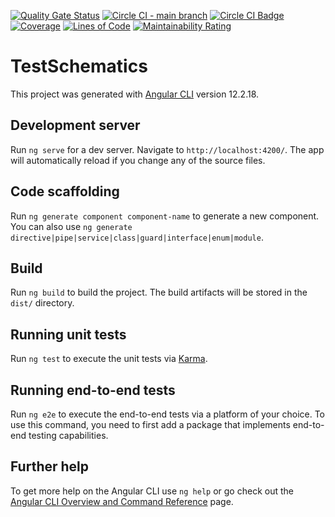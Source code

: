 [![Quality Gate Status](https://sonarcloud.io/api/project_badges/measure?project=itsvick_test-schematics&metric=alert_status)](https://sonarcloud.io/summary/new_code?id=itsvick_test-schematics)
[![Circle CI - main branch](https://circleci.com/gh/itsvick/test-schematics/tree/main.svg?style=svg)](https://circleci.com/gh/itsvick/test-schematics/tree/main.svg?style=svg)
[![Circle CI Badge](https://circleci.com/gh/itsvick/test-schematics.svg?style=shield)]((https://circleci.com/gh/itsvick/test-schematics.svg?style=shield))
[![Coverage](https://sonarcloud.io/api/project_badges/measure?project=itsvick_test-schematics&metric=coverage)](https://sonarcloud.io/summary/new_code?id=itsvick_test-schematics)
[![Lines of Code](https://sonarcloud.io/api/project_badges/measure?project=itsvick_test-schematics&metric=ncloc)](https://sonarcloud.io/summary/new_code?id=itsvick_test-schematics)
[![Maintainability Rating](https://sonarcloud.io/api/project_badges/measure?project=itsvick_test-schematics&metric=sqale_rating)](https://sonarcloud.io/summary/new_code?id=itsvick_test-schematics)

# TestSchematics

This project was generated with [Angular CLI](https://github.com/angular/angular-cli) version 12.2.18.

## Development server

Run `ng serve` for a dev server. Navigate to `http://localhost:4200/`. The app will automatically reload if you change any of the source files.

## Code scaffolding

Run `ng generate component component-name` to generate a new component. You can also use `ng generate directive|pipe|service|class|guard|interface|enum|module`.

## Build

Run `ng build` to build the project. The build artifacts will be stored in the `dist/` directory.

## Running unit tests

Run `ng test` to execute the unit tests via [Karma](https://karma-runner.github.io).

## Running end-to-end tests

Run `ng e2e` to execute the end-to-end tests via a platform of your choice. To use this command, you need to first add a package that implements end-to-end testing capabilities.

## Further help

To get more help on the Angular CLI use `ng help` or go check out the [Angular CLI Overview and Command Reference](https://angular.io/cli) page.
